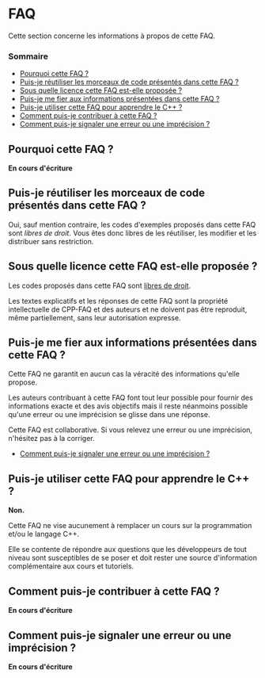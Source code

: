 # FAQ

Cette section concerne les informations à propos de cette FAQ.

### Sommaire

 - [Pourquoi cette FAQ ?](#pourquoi-cette-faq-)
 - [Puis-je réutiliser les morceaux de code présentés dans cette FAQ ?](#puis-je-réutiliser-les-morceaux-de-code-présentés-dans-cette-faq-)
 - [Sous quelle licence cette FAQ est-elle proposée ?](#sous-quelle-licence-cette-faq-est-elle-proposée-)
 - [Puis-je me fier aux informations présentées dans cette FAQ ?](#puis-je-me-fier-aux-informations-présentées-dans-cette-faq-)
 - [Puis-je utiliser cette FAQ pour apprendre le C++ ?](#puis-je-utiliser-cette-faq-pour-apprendre-le-c-)
 - [Comment puis-je contribuer à cette FAQ ?](#comment-puis-je-contribuer-à-cette-faq-)
 - [Comment puis-je signaler une erreur ou une imprécision ?](#comment-puis-je-signaler-une-erreur-ou-une-imprécision-)

## Pourquoi cette FAQ ?

**En cours d'écriture**

## Puis-je réutiliser les morceaux de code présentés dans cette FAQ ?

Oui, sauf mention contraire, les codes d'exemples proposés dans cette FAQ sont *libres de droit*. Vous êtes donc libres de les réutiliser, les modifier et les distribuer sans restriction.

## Sous quelle licence cette FAQ est-elle proposée ?

Les codes proposés dans cette FAQ sont [libres de droit](#puis-je-réutiliser-les-morceaux-de-code-présentés-dans-cette-faq-).

Les textes explicatifs et les réponses de cette FAQ sont la propriété intellectuelle de CPP-FAQ et des auteurs et ne doivent pas être reproduit, même partiellement, sans leur autorisation expresse.

## Puis-je me fier aux informations présentées dans cette FAQ ?

Cette FAQ ne garantit en aucun cas la véracité des informations qu'elle propose.

Les auteurs contribuant à cette FAQ font tout leur possible pour fournir des informations exacte et des avis objectifs mais il reste néanmoins possible qu'une erreur ou une imprécision se glisse dans une réponse.

Cette FAQ est collaborative. Si vous relevez une erreur ou une imprécision, n'hésitez pas à la corriger.

 - [Comment puis-je signaler une erreur ou une imprécision ?](#comment-puis-je-signaler-une-erreur-ou-une-imprécision-)

## Puis-je utiliser cette FAQ pour apprendre le C++ ?

**Non.**

Cette FAQ ne vise aucunement à remplacer un cours sur la programmation et/ou le langage C++.

Elle se contente de répondre aux questions que les développeurs de tout niveau sont susceptibles de se poser et doit rester une source d'information complémentaire aux cours et tutoriels.

## Comment puis-je contribuer à cette FAQ ?

**En cours d'écriture**

## Comment puis-je signaler une erreur ou une imprécision ?

**En cours d'écriture**
